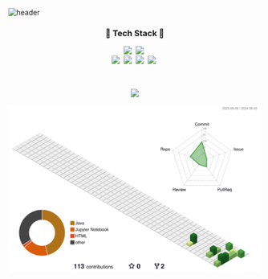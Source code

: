 

![header](https://capsule-render.vercel.app/api?type=venom&height=200&color=gradient&text=Bae%20Hyunsu&fontColor=F3EDC0&fontAlign=50)


<h3 align="center">🌻 Tech Stack 🌻</h3>

<p align="center">
<img src="https://img.shields.io/badge/NASA-E03C31?style=flat-square&logo=NASA&logoColor=white"/></a>&nbsp
<img src="https://img.shields.io/badge/Samsung-1428A0?style=flat-square&logo=Samsung&logoColor=white"/></a>&nbsp
<br>
<img src="https://img.shields.io/badge/Python-3776AB?style=flat-square&logo=Python&logoColor=white"/></a>&nbsp
<img src="https://img.shields.io/badge/Pytorch-EE4C2C?style=flat-square&logo=sass&logoColor=white"/></a>&nbsp
<img src="https://img.shields.io/badge/Tensorflow-FF6F00?style=flat-square&logo=tensorflow&logoColor=white"/></a>&nbsp
<img src="https://img.shields.io/badge/Mysql-4479A1?style=flat-square&logo=mysql&logoColor=white"/></a>&nbsp

<!-- ![](./profile-3d-contrib/profile-green-animate.svg) -->

</p>



<br><p align="center">
<a href="https://github.com/Baehyunsu20"><img align="center" style="height:180px" src="https://github-readme-stats.vercel.app/api/top-langs/?username=Baehyunsu20&layout=compact&theme=nord&hide_border=true" /></a>

![](./profile-3d-contrib/profile-green-animate.svg)

<!-- ![](./profile-3d-contrib/profile-green-animate.svg)
 -->


<!-- Baehyunsu20\.github\workflows\profile-3d.yml -->
<!-- <a href="https://github.com/elsa-kim"><img align="center" style="height:180px" src="https://github-readme-stats.vercel.app/api?username=elsa-kim&show_icons=true&include_all_commits=true&theme=nord&hide_border=true" alt="SOKURI's github stats" /></a> -->
</p>
<!--
https://simpleicons.org/?q=mongo
-- -->

